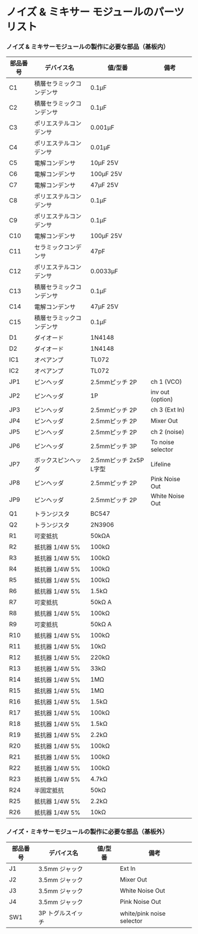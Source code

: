 # ノイズ & ミキサー モジュールのパーツリスト

### ノイズ & ミキサーモジュールの製作に必要な部品（基板内）

| 部品番号 | デバイス名        | 値/型番              | 備考                |
| ---- | ------------ | ----------------- | ----------------- |
| C1   | 積層セラミックコンデンサ | 0.1μF             |                   |
| C2   | 積層セラミックコンデンサ | 0.1μF             |                   |
| C3   | ポリエステルコンデンサ  | 0.001μF           |                   |
| C4   | ポリエステルコンデンサ  | 0.01μF            |                   |
| C5   | 電解コンデンサ      | 10μF 25V          |                   |
| C6   | 電解コンデンサ      | 100μF 25V         |                   |
| C7   | 電解コンデンサ      | 47μF 25V          |                   |
| C8   | ポリエステルコンデンサ  | 0.1μF             |                   |
| C9   | ポリエステルコンデンサ  | 0.1μF             |                   |
| C10  | 電解コンデンサ      | 100μF 25V         |                   |
| C11  | セラミックコンデンサ   | 47pF              |                   |
| C12  | ポリエステルコンデンサ  | 0.0033μF          |                   |
| C13  | 積層セラミックコンデンサ | 0.1μF             |                   |
| C14  | 電解コンデンサ      | 47μF 25V          |                   |
| C15  | 積層セラミックコンデンサ | 0.1μF             |                   |
| D1   | ダイオード        | 1N4148            |                   |
| D2   | ダイオード        | 1N4148            |                   |
| IC1  | オペアンプ        | TL072             |                   |
| IC2  | オペアンプ        | TL072             |                   |
| JP1  | ピンヘッダ        | 2.5mmピッチ 2P       | ch 1 (VCO)        |
| JP2  | ピンヘッダ        | 1P                | inv out (option)  |
| JP3  | ピンヘッダ        | 2.5mmピッチ 2P       | ch 3 (Ext In)     |
| JP4  | ピンヘッダ        | 2.5mmピッチ 2P       | Mixer Out         |
| JP5  | ピンヘッダ        | 2.5mmピッチ 2P       | ch 2 (noise)      |
| JP6  | ピンヘッダ        | 2.5mmピッチ 3P       | To noise selector |
| JP7  | ボックスピンヘッダ    | 2.5mmピッチ 2x5P L字型 | Lifeline          |
| JP8  | ピンヘッダ        | 2.5mmピッチ 2P       | Pink Noise Out    |
| JP9  | ピンヘッダ        | 2.5mmピッチ 2P       | White Noise Out   |
| Q1   | トランジスタ       | BC547             |                   |
| Q2   | トランジスタ       | 2N3906            |                   |
| R1   | 可変抵抗         | 50kΩA             |                   |
| R2   | 抵抗器 1/4W 5%  | 100kΩ             |                   |
| R3   | 抵抗器 1/4W 5%  | 100kΩ             |                   |
| R4   | 抵抗器 1/4W 5%  | 100kΩ             |                   |
| R5   | 抵抗器 1/4W 5%  | 100kΩ             |                   |
| R6   | 抵抗器 1/4W 5%  | 1.5kΩ             |                   |
| R7   | 可変抵抗         | 50kΩ A            |                   |
| R8   | 抵抗器 1/4W 5%  | 100kΩ             |                   |
| R9   | 可変抵抗         | 50kΩ A            |                   |
| R10  | 抵抗器 1/4W 5%  | 100kΩ             |                   |
| R11  | 抵抗器 1/4W 5%  | 10kΩ              |                   |
| R12  | 抵抗器 1/4W 5%  | 220kΩ             |                   |
| R13  | 抵抗器 1/4W 5%  | 33kΩ              |                   |
| R14  | 抵抗器 1/4W 5%  | 1MΩ               |                   |
| R15  | 抵抗器 1/4W 5%  | 1MΩ               |                   |
| R16  | 抵抗器 1/4W 5%  | 1.5kΩ             |                   |
| R17  | 抵抗器 1/4W 5%  | 100kΩ             |                   |
| R18  | 抵抗器 1/4W 5%  | 1.5kΩ             |                   |
| R19  | 抵抗器 1/4W 5%  | 2.2kΩ             |                   |
| R20  | 抵抗器 1/4W 5%  | 100kΩ             |                   |
| R21  | 抵抗器 1/4W 5%  | 100kΩ             |                   |
| R22  | 抵抗器 1/4W 5%  | 100kΩ             |                   |
| R23  | 抵抗器 1/4W 5%  | 4.7kΩ             |                   |
| R24  | 半固定抵抗        | 50kΩ              |                   |
| R25  | 抵抗器 1/4W 5%  | 2.2kΩ             |                   |
| R26  | 抵抗器 1/4W 5%  | 10kΩ              |                   |

### ノイズ・ミキサーモジュールの製作に必要な部品（基板外）

| 部品番号 | デバイス名      | 値/型番 | 備考                        |
| ---- | ---------- | ---- | ------------------------- |
| J1   | 3.5mm ジャック |      | Ext In                    |
| J2   | 3.5mm ジャック |      | Mixer Out                 |
| J3   | 3.5mm ジャック |      | White Noise Out           |
| J4   | 3.5mm ジャック |      | Pink Noise Out            |
| SW1  | 3P トグルスイッチ |      | white/pink noise selector |

